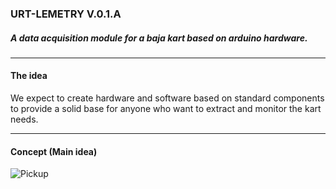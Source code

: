 ### URT-LEMETRY V.0.1.A
##### A data acquisition module for a baja kart based on arduino hardware.
---
#### The idea
We expect to create hardware and software based on standard components to provide a solid base for anyone who want to extract and monitor the kart needs.

---
#### Concept (Main idea)
![Pickup](resources/muckMainIdea.png)